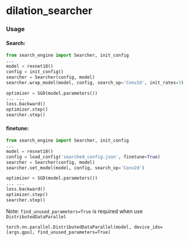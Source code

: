 # dilation_searcher

### Usage
#### Search:
```py
from search_engine import Searcher, init_config
...
model = resnet18()
config = init_config()
searcher = Searcher(config, model)
searcher.wrap_model(model, config, search_op='Conv2d', init_rates=3)

optimizer = SGD(model.parameters())
... ...
loss.backward()
optimizer.step()
searcher.step()

```
#### finetune:
```py
from search_engine import Searcher, init_config
...
model = resnet18()
config = load_config('searched_config.json', finetune=True)
searcher = Searcher(config, model)
searcher.set_model(model, config, search_op='Conv2d')

optimizer = SGD(model.parameters())
... ...
loss.backward()
optimizer.step()
searcher.step()
```

Note:
`find_unused_parameters=True` is required when use `DistributedDataParallel`
```
torch.nn.parallel.DistributedDataParallel(model, device_ids=[args.gpu], find_unused_parameters=True)
```
